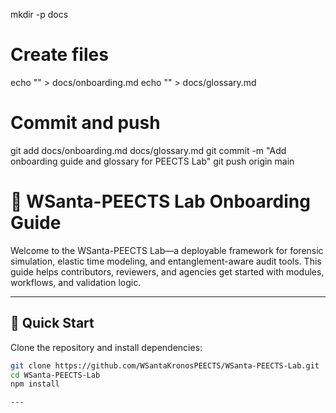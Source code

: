mkdir -p docs
# Create files
echo "<paste onboarding content here>" > docs/onboarding.md
echo "<paste glossary content here>" > docs/glossary.md

# Commit and push
git add docs/onboarding.md docs/glossary.md
git commit -m "Add onboarding guide and glossary for PEECTS Lab"
git push origin main
# 🚀 WSanta-PEECTS Lab Onboarding Guide

Welcome to the WSanta-PEECTS Lab—a deployable framework for forensic simulation, elastic time modeling, and entanglement-aware audit tools. This guide helps contributors, reviewers, and agencies get started with modules, workflows, and validation logic.

---
## 🧭 Quick Start

Clone the repository and install dependencies:

```bash
git clone https://github.com/WSantaKronosPEECTS/WSanta-PEECTS-Lab.git
cd WSanta-PEECTS-Lab
npm install

---


